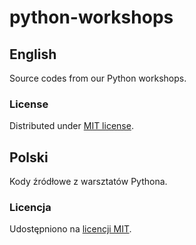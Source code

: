 # python-workshops

## English

Source codes from our Python workshops.

### License

Distributed under [MIT license](https://github.com/iknuwb/python-workshops/blob/master/LICENSE.txt).

## Polski

Kody źródłowe z warsztatów Pythona.

### Licencja

Udostępniono na [licencji MIT](https://github.com/iknuwb/python-workshops/blob/master/LICENSE.txt).